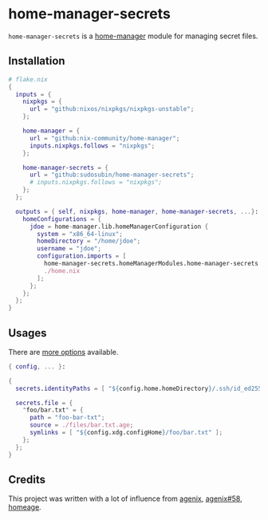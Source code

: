# home-manager-secrets

`home-manager-secrets` is a [home-manager](https://github.com/nix-community/home-manager) module for managing secret files.

## Installation

```nix
# flake.nix
{
  inputs = {
    nixpkgs = {
      url = "github:nixos/nixpkgs/nixpkgs-unstable";
    };

    home-manager = {
      url = "github:nix-community/home-manager";
      inputs.nixpkgs.follows = "nixpkgs";
    };

    home-manager-secrets = {
      url = "github:sudosubin/home-manager-secrets";
      # inputs.nixpkgs.follows = "nixpkgs";
    };
  };

  outputs = { self, nixpkgs, home-manager, home-manager-secrets, ...}: {
    homeConfigurations = {
      jdoe = home-manager.lib.homeManagerConfiguration {
        system = "x86_64-linux";
        homeDirectory = "/home/jdoe";
        username = "jdoe";
        configuration.imports = [
          home-manager-secrets.homeManagerModules.home-manager-secrets
          ./home.nix
        ];
      };
    };
  };
}
```

## Usages

There are [more options](./docs/OPTIONS.md) available.

```nix
{ config, ... }:

{
  secrets.identityPaths = [ "${config.home.homeDirectory}/.ssh/id_ed25519" ];

  secrets.file = {
    "foo/bar.txt" = {
      path = "foo-bar-txt";
      source = ./files/bar.txt.age;
      symlinks = [ "${config.xdg.configHome}/foo/bar.txt" ];
    };
  };
}
```

## Credits

This project was written with a lot of influence from [agenix](https://github.com/ryantm/agenix), [agenix#58](https://github.com/ryantm/agenix/pull/58), [homeage](https://github.com/jordanisaacs/homeage).
